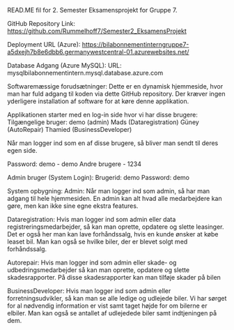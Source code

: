 READ.ME fil for 2. Semester Eksamensprojekt for Gruppe 7.

GitHub Repository Link: https://github.com/Rummelhoff7/Semester2_EksamensProjekt

Deployment URL (Azure): https://bilabonnementinterngruppe7-a5dxejh7b8e6dbb6.germanywestcentral-01.azurewebsites.net/

Database Adgang (Azure MySQL):
URL: mysqlbilabonnementintern.mysql.database.azure.com

Softwaremæssige forudsætninger:
Dette er en dynamisk hjemmeside, hvor man har fuld adgang til koden via dette GitHub repository. Der kræver ingen yderligere installation af software for at køre denne applikation.

Applikationen starter med en log-in side hvor vi har disse brugere:
Tilgængelige bruger: 
  demo (admin)
  Mads (Dataregistration) 
  Güney (AutoRepair)
  Thamied (BusinessDeveloper)

Når man logger ind som en af disse brugere, så bliver man sendt til deres egen side.

Password: 
  demo - demo
  Andre brugere - 1234
  
Admin bruger (System Login):
  Brugerid: demo
  Password: demo



System opbygning:
Admin:
Når man logger ind som admin, så har man adgang til hele hjemmesiden. En admin kan alt hvad alle medarbejdere kan gøre, men kan ikke sine egne ekstra features.


Dataregistration:
Hvis man logger ind som admin eller data registreringsmedarbejder, så kan man oprette, opdatere og slette leasinger.
Det er også her man kan lave forhåndssalg, hvis en kunde ønsker at købe leaset bil. Man kan også se hvilke biler, der er blevet solgt med forhåndssalg.


Autorepair:
Hvis man logger ind som admin eller skade- og udbedringsmedarbejder så kan man oprette, opdatere og slette skadesrapporter.
På disse skadesrapporter kan man tilføje skader på bilen 


BusinessDeveloper:
Hvis man logger ind som admin eller forretningsudvikler, så kan man se alle ledige og udlejede biler. Vi har sørget for al nødvendig information er vist samt taget højde for om bilerne er elbiler.
Man kan også se antallet af udlejedede biler samt indtjeningen på dem.

  
